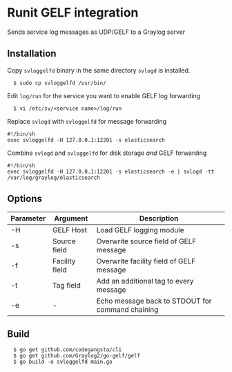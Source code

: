 # Runit GELF integration
Sends service log messages as UDP/GELF to a Graylog server

## Installation

Copy `svloggelfd` binary in the same directory `svlogd` is installed.

```
  $ sudo cp svloggelfd /usr/bin/
```

Edit `log/run` for the service you want to enable GELF log forwarding

```
  $ vi /etc/sv/<service name>/log/run
```

Replace `svlogd` with `svloggelfd` for message forwarding

```shell
#!/bin/sh
exec svloggelfd -H 127.0.0.1:12201 -s elasticsearch
```

Combine `svlogd` and `svloggelfd` for disk storage _and_ GELF forwarding

```shell
#!/bin/sh
exec svloggelfd -H 127.0.0.1:12201 -s elasticsearch -e | svlogd -tt /var/log/graylog/elasticsearch
```

## Options

| Parameter | Argument       | Description                                      |
|-----------|----------------|--------------------------------------------------|
| -H        | GELF Host      | Load GELF logging module                         |
| -s        | Source field   | Overwrite source field of GELF message           |
| -f        | Facility field | Overwrite facility field of GELF message         |
| -t        | Tag field      | Add an additional tag to every message           |
| -e        | -              | Echo message back to STDOUT for command chaining |

## Build

```
  $ go get github.com/codegangsta/cli
  $ go get github.com/Graylog2/go-gelf/gelf
  $ go build -o svloggelfd main.go
```
